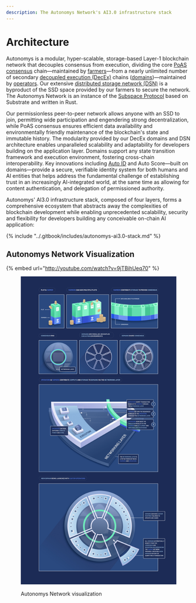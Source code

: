 ```yaml
---
description: The Autonomys Network's AI3.0 infrastructure stack
---
```


# Architecture

Autonomys is a modular, hyper-scalable, storage-based Layer-1 blockchain network that decouples consensus from execution, dividing the core [PoAS consensus](consensus/) chain—maintained by [farmers](../auto-suite/spaceacres-cli/farmers.md)—from a nearly unlimited number of secondary [decoupled execution (DecEx)](decoupled-execution/) chains ([domains](decoupled-execution/domains/))—maintained by [operators](../auto-suite/spaceacres-cli/operators.md). Our extensive [distributed storage network (DSN)](distributed-storage-network.md) is a byproduct of the SSD space provided by our farmers to secure the network. The Autonomys Network is an instance of the [Subspace Protocol](consensus/) based on Substrate and written in Rust.

Our permissionless peer-to-peer network allows anyone with an SSD to join, permitting wide participation and engendering strong decentralization, while PoAS consensus ensures efficient data availability and environmentally friendly maintenance of the blockchain's state and immutable history. The modularity provided by our DecEx domains and DSN architecture enables unparalleled scalability and adaptability for developers building on the application layer. Domains support any state transition framework and execution environment, fostering cross-chain interoperability. Key innovations including [Auto ID](../auto-suite/auto-id/) and Auto Score—built on domains—provide a secure, verifiable identity system for both humans and AI entities that helps address the fundamental challenge of establishing trust in an increasingly AI-integrated world, at the same time as allowing for content authentication, and delegation of permissioned authority.

Autonomys' AI3.0 infrastructure stack, composed of four layers, forms a comprehensive ecosystem that abstracts away the complexities of blockchain development while enabling unprecedented scalability, security and flexibility for developers building any conceivable on-chain AI application:

{% include "../.gitbook/includes/autonomys-ai3.0-stack.md" %}

## Autonomys Network Visualization

{% embed url="http://youtube.com/watch?v=9jTBihUeq70" %}

<figure><img src="../.gitbook/assets/Autonomys illustration 1.jpg" alt=""><figcaption><p>Autonomys Network visualization</p></figcaption></figure>
